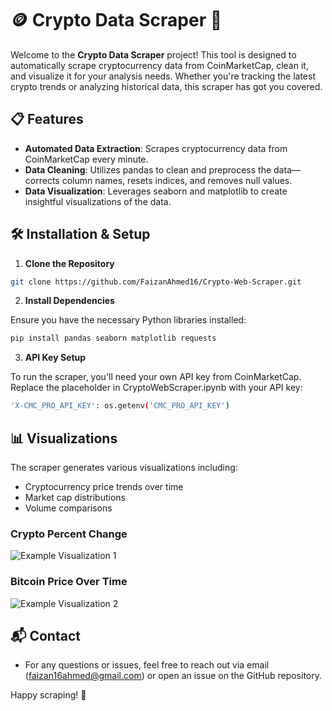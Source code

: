 # 🪙 Crypto Data Scraper 🚀

Welcome to the **Crypto Data Scraper** project! This tool is designed to automatically scrape cryptocurrency data from CoinMarketCap, clean it, and visualize it for your analysis needs. Whether you're tracking the latest crypto trends or analyzing historical data, this scraper has got you covered.

## 📋 Features

- **Automated Data Extraction**: Scrapes cryptocurrency data from CoinMarketCap every minute.
- **Data Cleaning**: Utilizes pandas to clean and preprocess the data—corrects column names, resets indices, and removes null values.
- **Data Visualization**: Leverages seaborn and matplotlib to create insightful visualizations of the data.

## 🛠️ Installation & Setup

   1. **Clone the Repository**

   ```bash
   git clone https://github.com/FaizanAhmed16/Crypto-Web-Scraper.git
   ```

   2. **Install Dependencies**

  Ensure you have the necessary Python libraries installed:
  ```bash
  pip install pandas seaborn matplotlib requests
   ```
   3. **API Key Setup**

   To run the scraper, you'll need your own API key from CoinMarketCap. Replace the placeholder in CryptoWebScraper.ipynb with your API key:
   ```bash
   'X-CMC_PRO_API_KEY': os.getenv('CMC_PRO_API_KEY')
   ```

## 📊 Visualizations

The scraper generates various visualizations including:

- Cryptocurrency price trends over time
- Market cap distributions
- Volume comparisons

### Crypto Percent Change
![Example Visualization 1](https://github.com/FaizanAhmed16/Crypto-Web-Scraper/blob/main/Percent%20Change%20Crypto.JPG)

### Bitcoin Price Over Time
![Example Visualization 2](https://github.com/FaizanAhmed16/Crypto-Web-Scraper/blob/main/Bitcoin%20Price%20Over%20Time.JPG)

## 📬 Contact

- For any questions or issues, feel free to reach out via email (faizan16ahmed@gmail.com) or open an issue on the GitHub repository.

Happy scraping! 🥳
